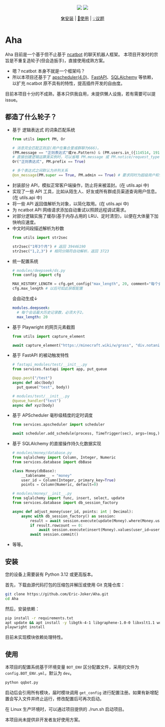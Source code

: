 <div align="center">

[![](https://img.shields.io/badge/license-GPLv3-blue)](https://github.com/Eric-Joker/Aha/blob/main/LICENSE)
[![](https://img.shields.io/badge/python-3.12-yellow)](https://www.python.org)

[🛠安装](#安装) |
[📖使用](#使用) |
[💡议题](https://github.com/Eric-Joker/Aha/issues)

</div>

# Aha

Aha 目前是一个基于但不止基于 [ncatbot](https://github.com/liyihao1110/ncatbot) 的聊天机器人框架。
本项目开发时的宗旨是不重复造轮子(但会造扳手)，直接使用成熟方案。

- 嗯？ncatbot 本身不就是一个框架吗？
- 所以本项目还基于了 [apscheduler(4.0)](https://github.com/agronholm/apscheduler)、[FastAPI](https://github.com/fastapi/fastapi)、[SQLAlchemy](https://github.com/sqlalchemy/sqlalchemy) 等依赖，以扩充 ncatbot 原不具有的特性，提高插件开发的自由度。

目前本项目十分的不成熟，基本只供我自用，未提供懒人设施，若有需要可以提 issue。

## 都造了什么轮子？

- 基于 逻辑表达式 的词条匹配系统
  ```python
  from utils import PM, Or

  # 消息完全匹配正则且(用户在集合里或群聊为666)。
  (PM.message == "正则表达式"或re.Pattern) & (PM.users.in_({114514, 1919810}) | (PM.groups == 666))
  # 直接创建逻辑运算类实例时，可以省略 PM.message 或 PM.notice/request_type、PM.sub_type。
  Or("正则表达式", PM.prefix == True)

  # 多个表达式之间默认为并列关系
  @on_message(PM.super == True, PM.admin == True) # 要求同时为超级用户和管理员
  ```
- 封装部分 API，模拟正常客户端操作，防止将来被滥封。(在 utils.api 中)
- 实现了一些 API 工具，比如从陌生人、好友或所有群成员渠道查询用户信息。(在 utils.api 中)
- 将一些 API 返回值解析为对象，以简化取用。(在 utils.api 中)
- 为 ncatbot API 网络请求添加自动重试以照顾远程调试需求。
- 对部分逻辑实施了缓存(基于内存占用的 LRU、定时清空)，以便在大体量下加快响应速度。
- 中文时间段描述解析为秒数  
  ```python
  from utils import str2sec

  str2sec("1年3个月") # 返回 39446190
  str2sec("1,2,3") # 相同分隔符自动解析，返回 3723
  ```
- 统一配置系统
  ```python
  # modules/deepseek/ds.py
  from config import cfg

  MAX_HISTORY_LENGTH = cfg.get_config("max_length", 20, comment="每个会话最大历史记录数，必须大于2。")
  cfg.max_length # 以后可如此获取配置
  ```
  会自动生成↓
  ```yaml
  modules.deepseek:
    # 每个会话最大历史记录数，必须大于2。
    max_length: 20
  ```
- 基于 Playwright 的网页元素截图
  ```python
  from utils import capture_element

  await capture_element("https://minecraft.wiki/w/grass", "div.notaninfobox")
  ```
- 基于 FastAPI 的被动触发特性
  ```python
  # fastapi_modules/test/__init__.py
  from services.fastapi import app, put_queue

  @app.post("/test")
  async def abc(body)
    put_queue("test", body))

  # modules/test/__init__.py
  @queue_handler("test")
  async def xyz(body)
  ```
- 基于 APScheduler 毫秒级精度的定时调度
  ```python
  from services.apscheduler import scheduler

  await scheduler.add_schedule(process, TimeTrigger(sec), args=(msg,), metadata={"user_id": msg.user_id, "tag": "trigger"}) # TimeTrigger 由本项目实现，以便于实现延时调度。
  ```
- 基于 SQLAlchemy 的直接操作持久化数据实现
  ```python
  # modules/money/database.py
  from sqlalchemy import Column, Integer, Numeric
  from services.database import dbBase

  class Money(dbBase):
      __tablename__ = "money"
      user_id = Column(Integer, primary_key=True)
      points = Column(Numeric, default=0)

  # modules/money/__init__.py
  from sqlalchemy import func, insert, select, update
  from services.database import db_session_factory

  async def adjust_money(user_id, points: int | Decimal):
      async with db_session_factory() as session:
          result = await session.execute(update(Money).where(Money.user_id == user_id).values(points=Money.points + points))
          if result.rowcount == 0:
              await session.execute(insert(Money).values(user_id=user_id, points=points))
          await session.commit()
  ```
- 等等。
  
## 安装

您的设备上需要装有 Python 3.12 或更高版本。

首先，下载由源代码打包的压缩包并解压或使用 Git 克隆仓库：
```sh
git clone https://github.com/Eric-Joker/Aha.git
cd Aha
```
然后，安装依赖：
```sh
pip install -r requirements.txt
apt update && apt install -y libgtk-4-1 libgraphene-1.0-0 libxslt1.1 woff2 libevent-2.1-7 libgstreamer-plugins-base1.0-0 libwebpdemux2 libharfbuzz-icu0 libenchant-2-2 libhyphen0 libmanette-0.2-0 gstreamer1.0-plugins-good gstreamer1.0-plugins-bad gstreamer1.0-plugins-ugly # debian/ubuntu
playwright install
```
目前未实现模块依赖处理特性。

## 使用

本项目的配置系统基于环境变量 `BOT_ENV` 区分配置文件，采用的文件为 `config.BOT_ENV.yml`，默认为  `dev`。
```sh
python qqbot.py
```
启动后会引用所有模块，届时模块调用 `get_config` 进行配置注册。如果有新增配置会写入文件并终止运行，修改配置后可再次启动。

在 Linux 生产环境时，可以通过项目提供的 ./run.sh 启动项目。

本项目尚未提供非开发者友好使用方案。
